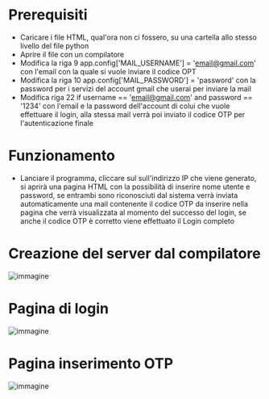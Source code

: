 # Prerequisiti
 - Caricare i file HTML, qual'ora non ci fossero, su una cartella allo stesso livello del file python
 - Aprire il file con un compilatore
 - Modifica la riga 9        app.config['MAIL_USERNAME'] = 'email@gmail.com'        con l'email con la quale si vuole inviare il codice OPT
 - Modifica la riga 10       app.config['MAIL_PASSWORD'] = 'password'        con la password per i servizi del account gmail che userai per inviare la mail
 - Modifica riga 22        if username == 'email@gmail.com' and password == '1234'      con l'email e la password dell'account di colui che vuole effettuare il login, alla stessa mail verrà poi inviato il codice OTP per l'autenticazione finale
# Funzionamento
 - Lanciare il programma, cliccare sul sull'indirizzo IP che viene generato, si aprirà una pagina HTML con la possibilità di inserire nome utente e password, se entrambi sono riconosciuti dal sistema verrà inviata automaticamente una mail contenente il codice OTP da inserire nella pagina che verrà visualizzata al momento del successo del login, se anche il codice OTP è corretto viene effettuato il Login completo

# Creazione del server dal compilatore
![immagine](https://github.com/carlobarraco/reposiroty/assets/137286869/6afcc337-c10c-4240-a1f2-3860836f964b)
# Pagina di login
![immagine](https://github.com/carlobarraco/reposiroty/assets/137286869/e63fdfef-3440-456b-b028-ebdd5fb31bdd)
# Pagina inserimento OTP
 ![immagine](https://github.com/carlobarraco/reposiroty/assets/137286869/c03627fc-74f3-40b3-81a2-9fa842213917)


